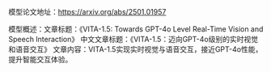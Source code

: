 模型论文地址：https://arxiv.org/abs/2501.01957

模型概述：文章标题：《VITA-1.5: Towards GPT-4o Level Real-Time Vision and Speech Interaction》
中文文章标题：《VITA-1.5：迈向GPT-4o级别的实时视觉和语音交互》
文章内容：VITA-1.5实现实时视觉与语音交互，接近GPT-4o性能，提升智能交互体验。
